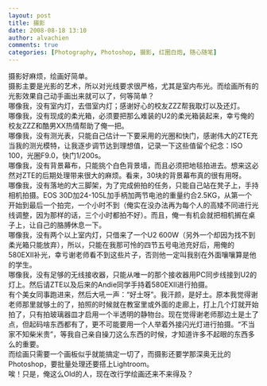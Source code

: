 ```yaml
---
layout: post
title: 摄影 
date: 2008-08-18 13:10
author: alvachien
comments: true
categories: [Photography, Photoshop, 摄影, 红圈白炮, 随心随笔]
---
```

<div id="bp-C678F199F470A1FB_1388-content">
<div>摄影好麻烦，绘画好简单。</div>
<div>摄影主要是光影的艺术，所以对光线要求很严格，尤其是室内布光。而绘画所有的光影效果自己动手画出来就可以了，何等简单？</div>
<div> </div>
<div>哪像我，没有室内灯，去借室内灯；感谢好心的校友ZZZ帮我取灯以及还灯。</div>
<div>哪像我，没有现成的柔光箱，必须要把那么难装的U2的柔光箱装起来，幸亏俺的校友ZZZ和酷男XX热情帮助了俺一把。</div>
<div>哪像我，没有测光表，只能自己估计一下要采用的光圈和快门，感谢伟大的ZTE充当我的测光模特，让我逐步调节达到理想值，记录一下这些值留个纪念：ISO 100，光圈F9.0，快门1/200s。</div>
<div>哪像我，没有背景幕布，只能挑个白色背景墙，而且必须把地毯拍进去。想来这必然对ZTE的后期处理带来很大的麻烦。看来，30块的背景幕布真的很有用呀。</div>
<div>哪像我，没有落地的大三脚架，为了完成俯拍的任务，只能自己站在凳子上，手持相机拍摄。EOS 30D加24-105L加手柄加两节电池的重量约合2.5KG，从第一个开始到最后一个拍完，一个小时不到（俺实在没办法再为每个人的高矮不同进行光线调整，因为那样的话，三个小时都拍不好）。而且，俺一有机会就把相机搁在桌子上，让自己的胳膊休息一下。</div>
<div>哪像我，没有两个以上室内灯，只借来了一个U2 600W（另外一个却因为找不到柔光箱只能放弃），所以，只能在我那可怜的四节五号电池充好后，用俺的580EXII补光，幸亏谢老师看不到这些片子，否则他一定叫我别在外面嚷嚷算是他的学生。</div>
<div>哪像我，没有足够的无线接收器，只能从唯一的那个接收器用PC同步线接到U2的灯上。然后请ZTE以及后来的Andie同学手持着580EXII进行拍摄。</div>
<div> </div>
<div>有个美女同事跑进来，然后大吼一声：“好土呀”。我汗颜，是好土。原本我觉得谢老师那里就够土的了，拍照的时候就在教室里或外面的走廊上，打上几个灯就开始拍了，只有拍玻璃器皿才启用一个半透明的静物台。现在觉得谢老师那边土是土了点，但起码啥东西都有了，更不可能要用一个人举着外接闪光灯进行拍摄。“不当家不知柴米贵”，等我自己亲自操刀这么东西的时候，才知道许多不起眼的东西多么的重要。</div>
<div> </div>
<div>而绘画只需要一个画板似乎就能搞定一切了，而摄影还要学那深奥无比的Photoshop，要批量处理还要搭上Lightroom。</div>
<div> </div>
<div>唉！只是，俺这么Old的人，现在改行学绘画还来不来得及？</div>
</div>
